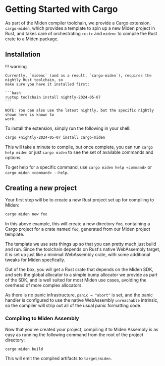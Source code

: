 # Getting Started with Cargo

As part of the Miden compiler toolchain, we provide a Cargo extension, `cargo-miden`, which provides
a template to spin up a new Miden project in Rust, and takes care of orchestrating `rustc` and
`midenc` to compile the Rust crate to a Miden package.

## Installation

!!! warning

    Currently, `midenc` (and as a result, `cargo-miden`), requires the nightly Rust toolchain, so
    make sure you have it installed first:

    ```bash
    rustup toolchain install nightly-2024-05-07
    ```

    NOTE: You can also use the latest nightly, but the specific nightly shown here is known to
    work.

To install the extension, simply run the following in your shell:

```bash
cargo +nightly-2024-05-07 install cargo-miden
```

This will take a minute to compile, but once complete, you can run `cargo help miden` or just
`cargo miden` to see the set of available commands and options.

To get help for a specific command, use `cargo miden help <command>` or `cargo miden <command> --help`.

## Creating a new project

Your first step will be to create a new Rust project set up for compiling to Miden:

```bash
cargo miden new foo
```

In this above example, this will create a new directory `foo`, containing a Cargo project for a
crate named `foo`, generated from our Miden project template.

The template we use sets things up so that you can pretty much just build and run. Since the
toolchain depends on Rust's native WebAssembly target, it is set up just like a minimal WebAssembly
crate, with some additional tweaks for Miden specfically.

Out of the box, you will get a Rust crate that depends on the Miden SDK, and sets the global
allocator to a simple bump allocator we provide as part of the SDK, and is well suited for most
Miden use cases, avoiding the overhead of more complex allocators.

As there is no panic infrastructure, `panic = "abort"` is set, and the panic handler is configured
to use the native WebAssembly `unreachable` intrinsic, so the compiler will strip out all of the
usual panic formatting code.

### Compiling to Miden Assembly

Now that you've created your project, compiling it to Miden Assembly is as easy as running the
following command from the root of the project directory:

```bash
cargo miden build
```

This will emit the compiled artifacts to `target/miden`.
